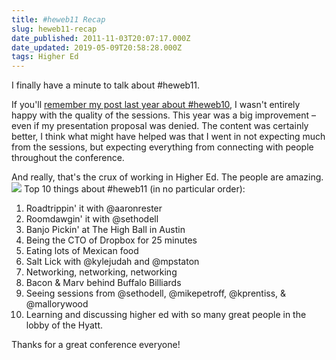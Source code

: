 ```yaml
---
title: #heweb11 Recap
slug: heweb11-recap
date_published: 2011-11-03T20:07:17.000Z
date_updated: 2019-05-09T20:58:28.000Z
tags: Higher Ed
---
```


I finally have a minute to talk about #heweb11.

If you'll [remember my post last year about #heweb10](https://joelgoodman.co/state-of-highedweb/), I wasn't entirely happy with the quality of the sessions. This year was a big improvement – even if my presentation proposal was denied. The content was certainly better, I think what might have helped was that I went in not expecting much from the sessions, but expecting everything from connecting with people throughout the conference.

And really, that's the crux of working in Higher Ed. The people are amazing.
![](/content/images/2019/05/IMG_0072_bp6zdf.jpg)
Top 10 things about #heweb11 (in no particular order):

1. Roadtrippin' it with @aaronrester
2. Roomdawgin' it with @sethodell
3. Banjo Pickin' at The High Ball in Austin
4. Being the CTO of Dropbox for 25 minutes
5. Eating lots of Mexican food
6. Salt Lick with @kylejudah and @mpstaton
7. Networking, networking, networking
8. Bacon & Marv behind Buffalo Billiards
9. Seeing sessions from @sethodell, @mikepetroff, @kprentiss, & @mallorywood
10. Learning and discussing higher ed with so many great people in the lobby of the Hyatt.

Thanks for a great conference everyone!
